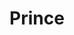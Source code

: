 ---
id: prince
parent: /wiki/racchette/
permalink: /wiki/racchette/prince/
images:
    - /images/wiki/brands/prince.webp
title: Prince
brand: prince
marca: prince
description: Entrare in un mercato come quello del padel, quando sei uno dei brand più apprezzati del tennis deve semplificare le cose, successivamente però è necessario mantenere standard di qualità all’altezza delle aspettative. La nuova collezione Prince ha tutte le carte in regola per essere uno dei top brand di questa stagione 2021.
---